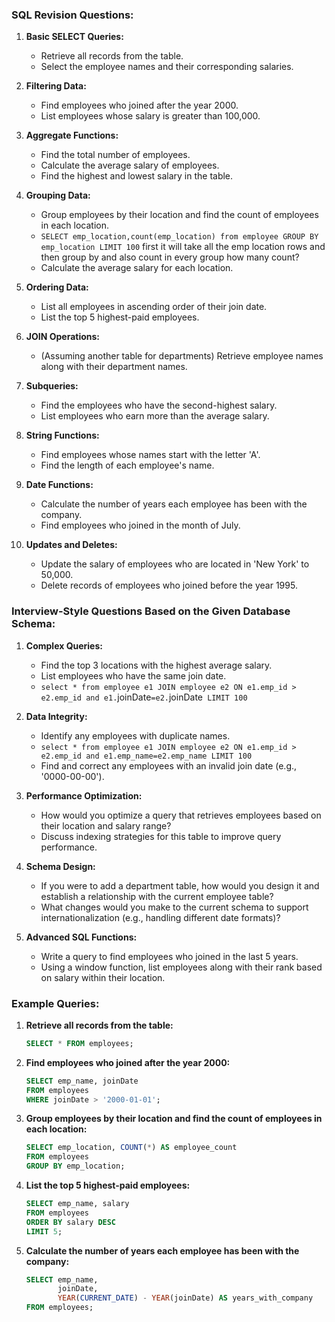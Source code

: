 

### SQL Revision Questions:

1. **Basic SELECT Queries:**
   - Retrieve all records from the table.
   - Select the employee names and their corresponding salaries.

2. **Filtering Data:**
   - Find employees who joined after the year 2000.
   - List employees whose salary is greater than 100,000.

3. **Aggregate Functions:**
   - Find the total number of employees.
   - Calculate the average salary of employees.
   - Find the highest and lowest salary in the table.

4. **Grouping Data:**
   - Group employees by their location and find the count of employees in each location.
   - `SELECT emp_location,count(emp_location) from employee GROUP BY emp_location LIMIT 100` first it will take all the emp location rows and then group by and also count in every group how many count?
   - Calculate the average salary for each location.

5. **Ordering Data:**
   - List all employees in ascending order of their join date.
   - List the top 5 highest-paid employees.

6. **JOIN Operations:**
   - (Assuming another table for departments) Retrieve employee names along with their department names.

7. **Subqueries:**
   - Find the employees who have the second-highest salary.
   - List employees who earn more than the average salary.

8. **String Functions:**
   - Find employees whose names start with the letter 'A'.
   - Find the length of each employee's name.

9. **Date Functions:**
   - Calculate the number of years each employee has been with the company.
   - Find employees who joined in the month of July.

10. **Updates and Deletes:**
    - Update the salary of employees who are located in 'New York' to 50,000.
    - Delete records of employees who joined before the year 1995.

### Interview-Style Questions Based on the Given Database Schema:

1. **Complex Queries:**
   - Find the top 3 locations with the highest average salary.
   - List employees who have the same join date.
   - `select * from employee e1 JOIN employee e2 ON e1.emp_id > e2.emp_id and e1.`joinDate`=e2.`joinDate` LIMIT 100`

2. **Data Integrity:**
   - Identify any employees with duplicate names.
   - `select * from employee e1 JOIN employee e2 ON e1.emp_id > e2.emp_id and e1.emp_name=e2.emp_name LIMIT 100`
   - Find and correct any employees with an invalid join date (e.g., '0000-00-00').

3. **Performance Optimization:**
   - How would you optimize a query that retrieves employees based on their location and salary range?
   - Discuss indexing strategies for this table to improve query performance.

4. **Schema Design:**
   - If you were to add a department table, how would you design it and establish a relationship with the current employee table?
   - What changes would you make to the current schema to support internationalization (e.g., handling different date formats)?

5. **Advanced SQL Functions:**
   - Write a query to find employees who joined in the last 5 years.
   - Using a window function, list employees along with their rank based on salary within their location.

### Example Queries:

1. **Retrieve all records from the table:**
   ```sql
   SELECT * FROM employees;
   ```

2. **Find employees who joined after the year 2000:**
   ```sql
   SELECT emp_name, joinDate 
   FROM employees 
   WHERE joinDate > '2000-01-01';
   ```

3. **Group employees by their location and find the count of employees in each location:**
   ```sql
   SELECT emp_location, COUNT(*) AS employee_count 
   FROM employees 
   GROUP BY emp_location;
   ```

4. **List the top 5 highest-paid employees:**
   ```sql
   SELECT emp_name, salary 
   FROM employees 
   ORDER BY salary DESC 
   LIMIT 5;
   ```

5. **Calculate the number of years each employee has been with the company:**
   ```sql
   SELECT emp_name, 
          joinDate, 
          YEAR(CURRENT_DATE) - YEAR(joinDate) AS years_with_company 
   FROM employees;
   ```

